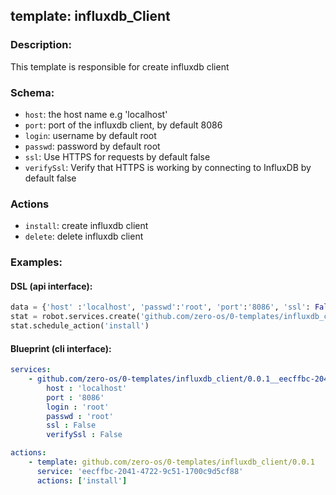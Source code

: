 ## template: influxdb_Client

### Description:
This template is responsible for create influxdb client 

### Schema:

- `host`:  the host name e.g 'localhost'
- `port`: port of the influxdb client, by default 8086
- `login`: username by default root
- `passwd`: password by default root
- `ssl`: Use HTTPS for requests by default false
- `verifySsl`: Verify that HTTPS is working by connecting to InfluxDB  by default false

### Actions

- `install`: create influxdb client 
- `delete`: delete influxdb client


### Examples:
#### DSL (api interface):
```python
data = {'host' :'localhost', 'passwd':'root', 'port':'8086', 'ssl': False ,'login': 'root' ,'verifySsl': False}
stat = robot.services.create('github.com/zero-os/0-templates/influxdb_client/0.0.1','eecffbc-2041-4722-9c51-1700c9d5cf88', data)
stat.schedule_action('install')
```

#### Blueprint (cli interface):
```yaml
services:
    - github.com/zero-os/0-templates/influxdb_client/0.0.1__eecffbc-2041-4722-9c51-1700c9d5cf88:
        host : 'localhost'
        port : '8086'
        login : 'root'
        passwd : 'root'
        ssl : False
        verifySsl : False

actions:
    - template: github.com/zero-os/0-templates/influxdb_client/0.0.1
      service: 'eecffbc-2041-4722-9c51-1700c9d5cf88'
      actions: ['install']
```
